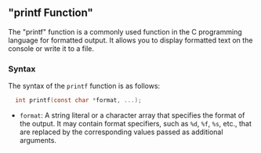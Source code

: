 ## "printf Function"

The "printf" function is a commonly used function in the C programming language for formatted output. It allows you to display formatted text on the console or write it to a file.

### Syntax

The syntax of the `printf` function is as follows:

```c
  int printf(const char *format, ...);
```

- `format`: A string literal or a character array that specifies the format of the output. It may contain format specifiers, such as `%d`, `%f`, `%s`, etc., that are replaced by the corresponding values passed as additional arguments.

